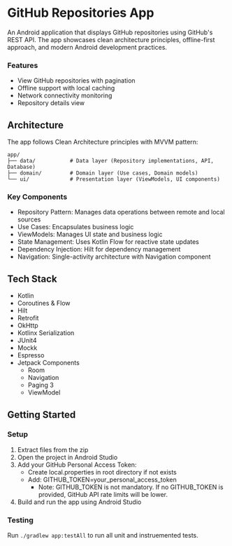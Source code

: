 # GitHub Repositories App

An Android application that displays GitHub repositories using GitHub's REST API. 
The app showcases clean architecture principles, offline-first approach, and modern Android development practices.

### Features
* View GitHub repositories with pagination
* Offline support with local caching
* Network connectivity monitoring
* Repository details view

## Architecture
The app follows Clean Architecture principles with MVVM pattern:
```
app/
├── data/           # Data layer (Repository implementations, API, Database)
├── domain/         # Domain layer (Use cases, Domain models)
└── ui/             # Presentation layer (ViewModels, UI components)
```

### Key Components
- Repository Pattern: Manages data operations between remote and local sources
- Use Cases: Encapsulates business logic
- ViewModels: Manages UI state and business logic
- State Management: Uses Kotlin Flow for reactive state updates
- Dependency Injection: Hilt for dependency management
- Navigation: Single-activity architecture with Navigation component

## Tech Stack
* Kotlin
* Coroutines & Flow
* Hilt
* Retrofit 
* OkHttp 
* Kotlinx Serialization
* JUnit4 
* Mockk 
* Espresso
* Jetpack Components
    - Room
    - Navigation
    - Paging 3
    - ViewModel

## Getting Started
### Setup
1. Extract files from the zip
2. Open the project in Android Studio
3. Add your GitHub Personal Access Token:
   - Create local.properties in root directory if not exists
   - Add: GITHUB_TOKEN=your_personal_access_token
     - Note: GITHUB_TOKEN is not mandatory. 
     If no GITHUB_TOKEN is provided, GitHub API rate limits will be lower.
4. Build and run the app using Android Studio

### Testing
Run ```./gradlew app:testAll``` to run all unit and instruemented tests.
